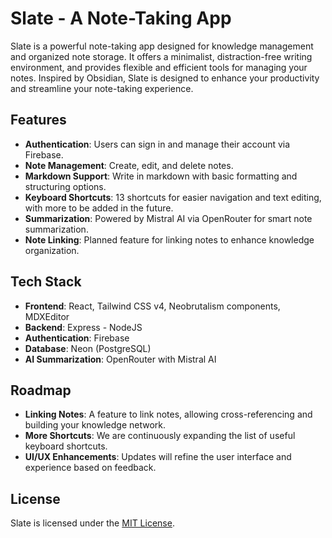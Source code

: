 # Slate - A Note-Taking App

Slate is a powerful note-taking app designed for knowledge management and organized note storage. It offers a minimalist, distraction-free writing environment, and provides flexible and efficient tools for managing your notes. Inspired by Obsidian, Slate is designed to enhance your productivity and streamline your note-taking experience.

## Features

- **Authentication**: Users can sign in and manage their account via Firebase.
- **Note Management**: Create, edit, and delete notes.
- **Markdown Support**: Write in markdown with basic formatting and structuring options.
- **Keyboard Shortcuts**: 13 shortcuts for easier navigation and text editing, with more to be added in the future.
- **Summarization**: Powered by Mistral AI via OpenRouter for smart note summarization.
- **Note Linking**: Planned feature for linking notes to enhance knowledge organization.

## Tech Stack

- **Frontend**: React, Tailwind CSS v4, Neobrutalism components, MDXEditor
- **Backend**: Express - NodeJS
- **Authentication**: Firebase
- **Database**: Neon (PostgreSQL)
- **AI Summarization**: OpenRouter with Mistral AI

## Roadmap

- **Linking Notes**: A feature to link notes, allowing cross-referencing and building your knowledge network.
- **More Shortcuts**: We are continuously expanding the list of useful keyboard shortcuts.
- **UI/UX Enhancements**: Updates will refine the user interface and experience based on feedback.

## License

Slate is licensed under the [MIT License](#license).
